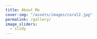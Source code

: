 ```yaml
---
title: About Me
cover-img: "/assets/images/coral2.jpg"
permalink: /gallery/
image_sliders:
  - slidy
---
```


